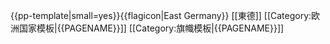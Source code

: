 <noinclude>{{pp-template|small=yes}}</noinclude>{{flagicon|East Germany}} [[東德]]<noinclude>
[[Category:欧洲国家模板|{{PAGENAME}}]]
[[Category:旗幟模板|{{PAGENAME}}]]
</noinclude>